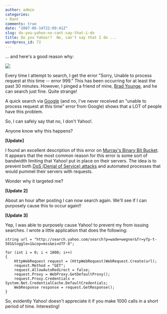 ```yaml
---
author: admin
categories:
- Rant
comments: true
date: "2007-06-14T22:09:41Z"
slug: do-you-yahoo-no-cant-say-that-i-do
title: Do you Yahoo!?  No, can't say that I do ...
wordpress_id: 72
---
```


... and here's a good reason why:

![](https://wadewegner.blob.core.windows.net/wordpress/content/binary/Yahoo1.gif)

Every time I attempt to search, I get the error "Sorry, Unable to process request at this time -- error 999." This has been occurring for at least the past 30 minutes. However, I pinged a friend of mine, [Brad Younge](http://byounge.spaces.live.com/), and he can search just fine. Quite strange!

A quick search via [Google](http://www.google.com/search?sourceid=navclient&ie=UTF-8&rlz=1T4GGIG_enUS227US227&q=Sorry%2c+Unable+to+process+request+at+this+time+%2d%2d+error+999%2e) (and no, I've never received an "unable to process request at this time" error from Google) shows that a LOT of people have this problem.

So, I can safely say that no, I don't Yahoo!.

Anyone know why this happens?

**[Update]**

I found an excellent description of this error on [Murray's Binary Bit Bucket](http://www.murraymoffatt.com/software-problem-0011.html). It appears that the most common reason for this error is some sort of bandwidth limiting that Yahoo! put in place on their servers. The idea is to prevent both [DoS (Denial of Service) attacks](http://en.wikipedia.org/wiki/Denial-of-service_attack) and automated processes that would pummel their servers with requests.

Wonder why it targeted me?

**[Update 2]**

About an hour after posting I can now search again. We'll see if I can purposely cause this to occur again!!

**[Update 3]**

Yep, I was able to purposely cause Yahoo! to prevent my from issuing searches. I wrote a little application that does the following:

	string url = "http://search.yahoo.com/search?p=wade+wegner&fr=yfp-t-501&toggle=1&cop=mss&ei=UTF-8";  
	
	for (int i = 0; i < 1000; i++)  
	{  
		HttpWebRequest request = (HttpWebRequest)WebRequest.Create(url);  
		request.Method = "GET";  
		request.AllowAutoRedirect = false;  
		request.Proxy = WebProxy.GetDefaultProxy();  
		request.Proxy.Credentials = System.Net.CredentialCache.DefaultCredentials;  
		WebResponse response = request.GetResponse();   
	}

So, evidently Yahoo! doesn't appreciate it if you make 1000 calls in a short period of time. Interesting!